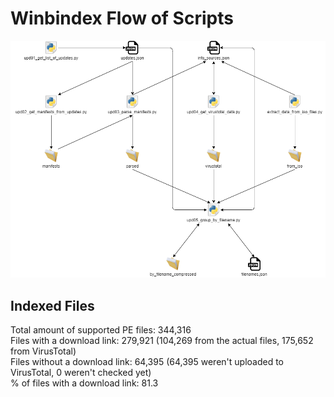 # Winbindex Flow of Scripts

![winbindex-scripts-flow.png](winbindex-scripts-flow.png)

## Indexed Files

<!--FileStats-->
Total amount of supported PE files: 344,316  
Files with a download link: 279,921 (104,269 from the actual files, 175,652 from VirusTotal)  
Files without a download link: 64,395 (64,395 weren't uploaded to VirusTotal, 0 weren't checked yet)  
% of files with a download link: 81.3  
<!--/FileStats-->

